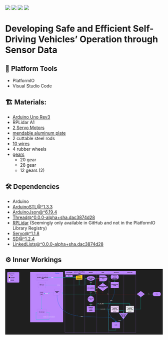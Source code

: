 <img width = "150px" src = "https://img.shields.io/github/repo-size/ISEF-7/project_v3?label=Project%20Size&logo=google%20drive"> <img width = "110px" src = "https://img.shields.io/github/languages/count/ISEF-7/project_v3?logo=C%2B%2B&logoColor=blue"> <img width = "110px" src = "https://img.shields.io/github/languages/top/ISEF-7/project_v3?label=C%2B%2B&logo=c%2B%2B&logoColor=blue">
<img width = "100px" src = "https://img.shields.io/github/issues/ISEF-7/project_v3">
# Developing Safe and Efficient Self-Driving Vehicles’ Operation through Sensor Data

## 🚉 Platform Tools
- PlatformIO 
- Visual Studio Code
## 🏗️ Materials:
- [Arduino Uno Rev3](https://www.amazon.com/Arduino-A000066-ARDUINO-UNO-R3/dp/B008GRTSV6/ref=sr_1_1_sspa?crid=18DWQZCT5ALLQ&keywords=arduino+uno&qid=1671903939&sprefix=arduino+uno%2Caps%2C101&sr=8-1-spons&psc=1&smid=AA57DDZKZUZDLspLa=ZW5jcnlwdGVkUXVhbGlmaWVyPUEzMFNYRUxOUVUwU0FMJmVuY3J5cHRlZElkPUEwNzMyNDUzREcxREZJMEw3OUNNJmVuY3J5cHRlZEFkSWQ9QTA5NDYzMzdOV0RGVklGUERMS1Emd2lkZ2V0TmFtZT1zcF9hdGYmYWN0aW9uPWNsaWNrUmVkaXJlY3QmZG9Ob3RMb2dDbGljaz10cnVl)
- RPLidar A1
- [2 Servo Motors](https://www.amazon.com/Micro-Servos-Helicopter-Airplane-Controls/dp/B07MLR1498/ref=sr_1_2_sspa?crid=33Z8ENBSVKJXR&keywords=4%2Bpcs%2Bsg90%2B9g%2Bmicro%2Bservo&qid=1671903914&sprefix=4%2Bpcs%2Bsg90%2B9g%2Bmicro%2Bservoe%2Caps%2C101&sr=8-2-spons&smid=A2QTZX14X1D97I&spLa=ZW5jcnlwdGVkUXVhbGlmaWVyPUEzNFRCSklWSElST044JmVuY3J5cHRlZElkPUEwMTEzNzE0MklLQUtRWjYwRUlSUCZlbmNyeXB0ZWRBZElkPUEwMzAzNTAzMUdNV0YxTTJFN0NFRCZ3aWRnZXROYW1lPXNwX2F0ZiZhY3Rpb249Y2xpY2tSZWRpcmVjdCZkb05vdExvZ0NsaWNrPXRydWU&th=1)
- [mendable aluminum plate](https://www.lowes.com/pd/IMPERIAL-16-in-x-36-in-Galvanized-Steel-Joist-Lining/3134385)
- 2 cuttable steel rods
- [10 wires](https://www.amazon.com/gp/product/B089FZ79CS/ref=ppx_yo_dt_b_asin_title_o01_s00?ie=UTF8&psc=1)
- 4 rubber wheels 
- [gears](https://www.amazon.com/Quimat-Plastic-Single-Double-Reduction/dp/B06XCG24HZ/ref=sr_1_1?crid=1NLZO1UB8V3J7&keywords=12%2C28+gears&qid=1672165208&s=industrial&sprefix=12%2C28+gears%2Cindustrial%2C128&sr=1-1)
  - 20 gear
  - 28 gear
  - 12 gears (2)

## 🛠️ Dependencies 

- Arduino 
- [ArduinoSTL@^1.3.3](//https://registry.platformio.org/libraries/mike-matera/ArduinoSTL)
- [ArduinoJson@^6.19.4](https://registry.platformio.org/libraries/bblanchon/ArduinoJson)
- [Thread@^0.0.0-alpha+sha.dac3874d28](https://registry.platformio.org/libraries/ivanseidel/Thread)
- [RPLidar](https://github.com/robopeak/rplidar_arduino) (Seemingly only available in GitHub and not in the PlatformIO Library Registry)
- [Servo@^1.1.8](https://registry.platformio.org/libraries/arduino-libraries/Servo)
- [SD@^1.2.4](https://registry.platformio.org/libraries/arduino-libraries/SD)
- [LinkedLists@^0.0.0-alpha+sha.dac3874d28](https://registry.platformio.org/libraries/ivanseidel/LinkedList)

## ⚙️ Inner Workings

![Inner Workings Logic Flow Chart](https://raw.githubusercontent.com/ISEF-7/project_v3/v3.1.1/images/fc.png?raw=true)
